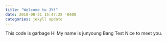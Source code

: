 ```yaml
---
title: "Welcome to JY!"
date: 2018-08-31 15:47:28 -0400
categories: jekyll update
---
```


This code is garbage Hi My name is junyoung Bang
Test
Nice to meet you.
